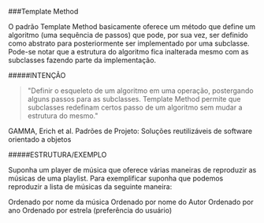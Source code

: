 ###Template Method

O padrão Template Method basicamente oferece um método que define um algoritmo (uma sequência de passos) que pode, por sua vez, ser definido como abstrato para posteriormente ser implementado por uma subclasse. Pode-se notar que a estrutura do algoritmo fica inalterada mesmo com as subclasses fazendo parte da implementação.

#####INTENÇÃO

>"Definir o esqueleto de um algoritmo em uma operação, postergando alguns passos para as subclasses. Template Method permite que subclasses redefinam certos passo de um algoritmo sem mudar a estrutura do mesmo." 

GAMMA, Erich et al. Padrões de Projeto: Soluções reutilizáveis de software orientado a objetos

#####ESTRUTURA/EXEMPLO

Suponha um player de música que oferece várias maneiras de reproduzir as músicas de uma playlist. Para exemplificar suponha que podemos reproduzir a lista de músicas da seguinte maneira:

Ordenado por nome da música
Ordenado por nome do Autor
Ordenado por ano
Ordenado por estrela (preferência do usuário)

